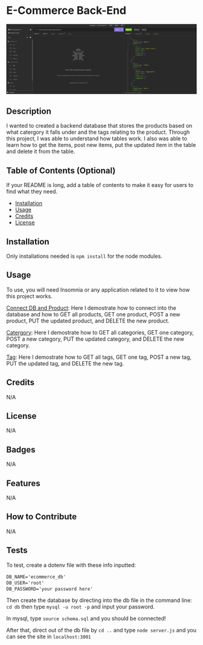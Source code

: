 # E-Commerce Back-End

![Screenshot](images/backend.png)

## Description

I wanted to created a backend database that stores the products based on what catergory it falls under and the tags relating to the product. Through this project, I was able to understand how tables work. I also was able to learn how to get the items, post new items, put the updated item in the table and delete it from the table. 

## Table of Contents (Optional)

If your README is long, add a table of contents to make it easy for users to find what they need.

- [Installation](#installation)
- [Usage](#usage)
- [Credits](#credits)
- [License](#license)

## Installation

Only installations needed is `npm install` for the node modules.

## Usage

To use, you will need Insomnia or any application related to it to view how this project works.

[Connect DB and Product](https://drive.google.com/file/d/1u5_dpxlBH_mal1__E7-BoEXQCwWlV76n/view): Here I demostrate how to connect into the database and how to GET all products, GET one product, POST a new product, PUT the updated product, and DELETE the new product.

[Catergory](https://drive.google.com/file/d/1YfK0CO4-f65rk1iDXO_OtXtNoWjqOgqo/view): Here I demostrate how to GET all categories, GET one category, POST a new category, PUT the updated category, and DELETE the new category.

[Tag](https://drive.google.com/file/d/1HbJYDobmKw3f8qvxSw0XVuvg-1iJ3eZB/view): Here I demostrate how to GET all tags, GET one tag, POST a new tag, PUT the updated tag, and DELETE the new tag.

## Credits

N/A

## License

N/A

## Badges

N/A

## Features

N/A

## How to Contribute

N/A

## Tests

To test, create a dotenv file with these info inputted:
```
DB_NAME='ecommerce_db'
DB_USER='root'
DB_PASSWORD='your password here'
```

Then create the database by directing into the db file in the command line: `cd db` then type `mysql -u root -p` and input your password.

In mysql, type `source schema.sql` and you should be connected!

After that, direct out of the db file by `cd ..` and type `node server.js` and you can see the site in `localhost:3001`
